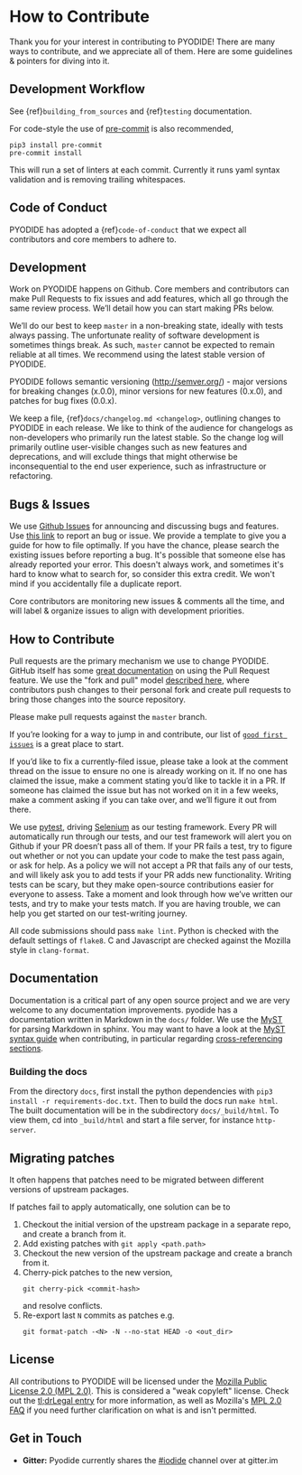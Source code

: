# How to Contribute

Thank you for your interest in contributing to PYODIDE! There are many ways to contribute, and we appreciate all of them. Here are some guidelines & pointers for diving into it.

## Development Workflow

See {ref}`building_from_sources` and {ref}`testing` documentation.

For code-style the use of [pre-commit](https://pre-commit.com/) is also recommended,
```
pip3 install pre-commit
pre-commit install
```
This will run a set of linters at each commit. Currently it runs yaml syntax validation and is removing trailing whitespaces.

## Code of Conduct

PYODIDE has adopted a {ref}`code-of-conduct` that we expect all contributors and core members to adhere to.

## Development

Work on PYODIDE happens on Github. Core members and contributors can make Pull Requests to fix issues and add features, which all go through the same review process. We’ll detail how you can start making PRs below.

We’ll do our best to keep `master` in a non-breaking state, ideally with tests always passing. The unfortunate reality of software development is sometimes things break. As such, `master` cannot be expected to remain reliable at all times. We recommend using the latest stable version of PYODIDE.

PYODIDE follows semantic versioning (http://semver.org/) - major versions for breaking changes (x.0.0), minor versions for new features (0.x.0), and patches for bug fixes (0.0.x).

We keep a file, {ref}`docs/changelog.md <changelog>`, outlining changes to PYODIDE in each release. We like to think of the audience for changelogs as non-developers who primarily run the latest stable. So the change log will primarily outline user-visible changes such as new features and deprecations, and will exclude things that might otherwise be inconsequential to the end user experience, such as infrastructure or refactoring.

## Bugs & Issues

We use [Github Issues](https://github.com/iodide-project/pyodide/issues) for announcing and discussing bugs and features. Use [this link](https://github.com/iodide-project/pyodide/issues/new) to report an bug or issue. We provide a template to give you a guide for how to file optimally. If you have the chance, please search the existing issues before reporting a bug. It's possible that someone else has already reported your error. This doesn't always work, and sometimes it's hard to know what to search for, so consider this extra credit. We won't mind if you accidentally file a duplicate report.

Core contributors are monitoring new issues & comments all the time, and will label & organize issues to align with development priorities.



## How to Contribute

Pull requests are the primary mechanism we use to change PYODIDE. GitHub itself has some [great documentation](https://help.github.com/articles/about-pull-requests/) on using the Pull Request feature. We use the "fork and pull" model [described here](https://help.github.com/articles/about-pull-requests/), where contributors push changes to their personal fork and create pull requests to bring those changes into the source repository.

Please make pull requests against the `master` branch.

If you’re looking for a way to jump in and contribute, our list of [`good first issues`](https://github.com/iodide-project/pyodide/labels/good%20first%20issue) is a great place to start.

If you’d like to fix a currently-filed issue, please take a look at the comment thread on the issue to ensure no one is already working on it. If no one has claimed the issue, make a comment stating you’d like to tackle it in a PR. If someone has claimed the issue but has not worked on it in a few weeks, make a comment asking if you can take over, and we’ll figure it out from there.

We use [pytest](https://pytest.org), driving [Selenium](https://www.seleniumhq.org) as our testing framework. Every PR will automatically run through our tests, and our test framework will alert you on Github if your PR doesn’t pass all of them. If your PR fails a test, try to figure out whether or not you can update your code to make the test pass again, or ask for help. As a policy we will not accept a PR that fails any of our tests, and will likely ask you to add tests if your PR adds new functionality. Writing tests can be scary, but they make open-source contributions easier for everyone to assess. Take a moment and look through how we’ve written our tests, and try to make your tests match. If you are having trouble, we can help you get started on our test-writing journey.

All code submissions should pass `make lint`.  Python is checked with the default settings of `flake8`.  C and Javascript are checked against the Mozilla style in `clang-format`.

## Documentation

Documentation is a critical part of any open source project and we are very
welcome to any documentation improvements.
pyodide has a documentation written in Markdown in the `docs/` folder. We
use the [MyST](
https://myst-parser.readthedocs.io/en/latest/using/syntax.html#targets-and-cross-referencing)
for parsing Markdown in sphinx.  You may want to have a look at the [MyST
syntax
guide](https://myst-parser.readthedocs.io/en/latest/using/syntax.html#the-myst-syntax-guide)
when contributing, in particular regarding [cross-referencing
sections](https://myst-parser.readthedocs.io/en/latest/using/syntax.html#targets-and-cross-referencing).

### Building the docs
From the directory ``docs``, first install the python dependencies with ``pip3 install -r requirements-doc.txt``. 
Then to build the docs run ``make html``.
The built documentation will be in the subdirectory ``docs/_build/html``. To view them, cd into ``_build/html`` and start a file server, 
for instance ``http-server``.

## Migrating patches

It often happens that patches need to be migrated between different versions of upstream packages.

If patches fail to apply automatically, one solution can be to
1. Checkout the initial version of the upstream package in a separate repo, and create a branch from it.
2. Add existing patches with `git apply <path.path>`
3. Checkout the new version of the upstream package and create a branch from it.
4. Cherry-pick patches to the new version,
   ```
   git cherry-pick <commit-hash>
   ```
   and resolve conflicts.
5. Re-export last `N` commits as patches e.g.
   ```
   git format-patch -<N> -N --no-stat HEAD -o <out_dir>
   ```

## License

All contributions to PYODIDE will be licensed under the [Mozilla Public License 2.0 (MPL 2.0)](https://www.mozilla.org/en-US/MPL/2.0/). This is considered a "weak copyleft" license. Check out the [tl;drLegal entry][] for more information, as well as Mozilla's [MPL 2.0 FAQ](https://www.mozilla.org/en-US/MPL/2.0/FAQ/) if you need further clarification on what is and isn't permitted.


## Get in Touch

- __Gitter:__ Pyodide currently shares the [#iodide](https://gitter.im/iodide-project/iodide) channel over at gitter.im



[tl;drLegal entry]:https://tldrlegal.com/license/mozilla-public-license-2.0-(mpl-2)
